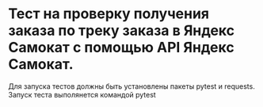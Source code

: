 ﻿# Тест на проверку получения заказа по треку заказа в Яндекс Самокат с помощью API Яндекс Самокат.
Для запуска тестов должны быть установлены пакеты pytest и requests.
Запуск теста выполянется командой pytest